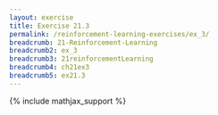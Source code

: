 ```yaml
---
layout: exercise
title: Exercise 21.3
permalink: /reinforcement-learning-exercises/ex_3/
breadcrumb: 21-Reinforcement-Learning
breadcrumb2: ex_3
breadcrumb3: 21reinforcementLearning
breadcrumb4: ch21ex3
breadcrumb5: ex21.3
---
```


{% include mathjax_support %}

